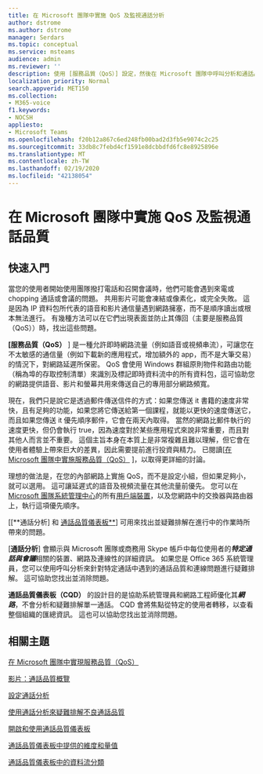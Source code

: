 ```yaml
---
title: 在 Microsoft 團隊中實施 QoS 及監視通話分析
author: dstrome
ms.author: dstrome
manager: Serdars
ms.topic: conceptual
ms.service: msteams
audience: admin
ms.reviewer: ''
description: 使用 [服務品質（QoS）] 設定，然後在 Microsoft 團隊中呼叫分析和通話品質儀表板。
localization_priority: Normal
search.appverid: MET150
ms.collection:
- M365-voice
f1.keywords:
- NOCSH
appliesto:
- Microsoft Teams
ms.openlocfilehash: f20b12a867c6ed248fb00bad2d3fb5e9074c2c25
ms.sourcegitcommit: 33db8c7febd4cf1591e8dcbbdfd6fc8e8925896e
ms.translationtype: MT
ms.contentlocale: zh-TW
ms.lasthandoff: 02/19/2020
ms.locfileid: "42138054"
---
```

# <a name="implement-qos-and-monitor-call-quality-in-microsoft-teams"></a>在 Microsoft 團隊中實施 QoS 及監視通話品質

## <a name="get-started"></a>快速入門

當您的使用者開始使用團隊撥打電話和召開會議時，他們可能會遇到來電或 chopping 通話或會議的問題。 共用影片可能會凍結或像素化，或完全失敗。 這是因為 IP 資料包所代表的語音和影片通信量遇到網路擁塞，而不是順序讀出或根本無法進行。 有幾種方法可以在它們出現表面並防止其傳回（主要是服務品質（QoS））時，找出這些問題。

**[服務品質（QoS）** ] 是一種允許即時網路流量（例如語音或視頻串流），可讓您在不太敏感的通信量（例如下載新的應用程式，增加額外的 app，而不是大筆交易）的情況下，對網路延遲所保密。 QoS 會使用 Windows 群組原則物件和路由功能（稱為埠的存取控制清單）來識別及標記即時資料流中的所有資料包，這可協助您的網路提供語音、影片和螢幕共用來傳送自己的專用部分網路頻寬。

 現在，我們只是說它是透過郵件傳送信件的方式：如果您傳送 it 書籍的速度非常快，且有足夠的功能，如果您將它傳送給第一個課程，就能以更快的速度傳送它，而且如果您傳送 it 優先順序郵件，它會在兩天內取得。 當然的網路比郵件執行的速度更快，但仍會執行 true，因為速度對於某些應用程式來說非常重要，而且對其他人而言並不重要。 這個主旨本身在本質上是非常複雜且難以理解，但它會在使用者體驗上帶來巨大的差異，因此需要提前進行投資與精力。 已閱讀[[在 Microsoft 團隊中實施服務品質（QoS）](QoS-in-Teams.md) ]，以取得更詳細的討論。

理想的做法是，在您的內部網路上實施 QoS，而不是設定小組，但如果足夠小，就可以選用。 這可讓延遲式的語音及視頻流量在其他流量前優先。 您可以在[Microsoft 團隊系統管理中心](meeting-settings-in-teams.md#set-how-you-want-to-handle-real-time-media-traffic-for-teams-meetings)的所有[用戶端裝置](QoS-in-Teams-clients.md)，以及您網路中的交換器與路由器上，執行這項優先順序。

[[**通話分析] 和 [通話品質儀表板**](difference-between-call-analytics-and-call-quality-dashboard.md)] 可用來找出並疑難排解在進行中的作業時所帶來的問題。  

[**通話分析**] 會顯示與 Microsoft 團隊或商務用 Skype 帳戶中每位使用者的***特定通話與會議***相關的裝置、網路及連線性的詳細資訊。 如果您是 Office 365 系統管理員，您可以使用呼叫分析來針對特定通話中遇到的通話品質和連線問題進行疑難排解。 這可協助您找出並消除問題。

**通話品質儀表板（CQD）** 的設計目的是協助系統管理員和網路工程師優化其***網路***，不會分析和疑難排解單一通話。 CQD 會將焦點從特定的使用者轉移，以查看整個組織的匯總資訊。 這也可以協助您找出並消除問題。

## <a name="related-topics"></a>相關主題

[在 Microsoft 團隊中實現服務品質（QoS）](QoS-in-Teams.md)

[影片：通話品質概覽](https://aka.ms/teams-quality)

[設定通話分析](set-up-call-analytics.md)

[使用通話分析來疑難排解不良通話品質](use-call-analytics-to-troubleshoot-poor-call-quality.md)

[開啟和使用通話品質儀表板](turning-on-and-using-call-quality-dashboard.md)

[通話品質儀表板中提供的維度和量值](dimensions-and-measures-available-in-call-quality-dashboard.md)

[通話品質儀表板中的資料流分類](stream-classification-in-call-quality-dashboard.md)
